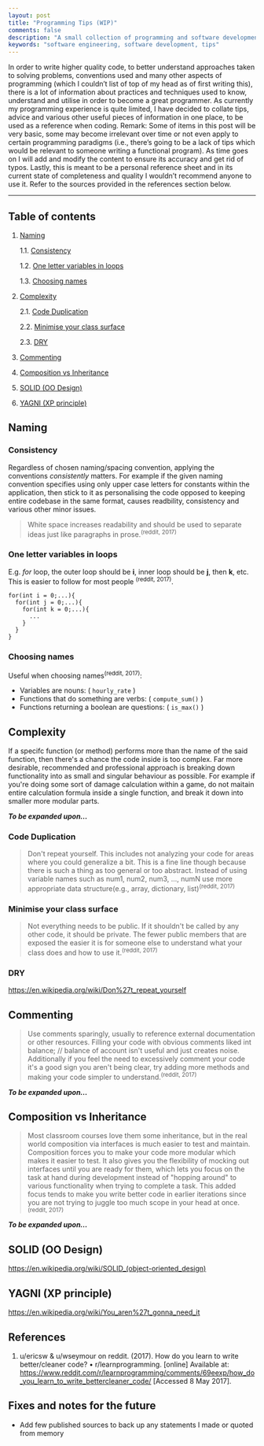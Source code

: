 ```yaml
---
layout: post
title: "Programming Tips (WIP)"
comments: false
description: "A small collection of programming and software development related tips"
keywords: "software engineering, software development, tips"
---
```


In order to write higher quality code, to better understand approaches taken to solving problems, conventions used and many other aspects of programming (which I couldn’t list of top of my head as of first writing this), there is a lot of information about practices and techniques used to know, understand and utilise in order to become a great programmer. As currently my programming experience is quite limited, I have decided to collate tips, advice and various other useful pieces of information in one place, to be used as a reference when coding.
Remark: Some of items in this post will be very basic, some may become irrelevant over time or not even apply to certain programming paradigms (i.e., there’s going to be a lack of tips which would be relevant to someone writing a functional program). As time goes on I will add and modify the content to ensure its accuracy and get rid of typos. Lastly, this is meant to be a personal reference sheet and in its current state of completeness and quality I wouldn’t recommend anyone to use it. Refer to the sources provided in the references section below.

---

## Table of contents

1. [Naming](#naming)

      1.1. [Consistency](#consistency)
      
      1.2. [One letter variables in loops](#one-letter-variables-in-loops)
      
      1.3. [Choosing names](#choosing-names)
  
1. [Complexity](#complexity)

      2.1. [Code Duplication](#code-duplication)
      
      2.2. [Minimise your class surface](#minimise-your-class-surface)
      
      2.3. [DRY](#dry)
 
1. [Commenting](#commenting)

1. [Composition vs Inheritance](#composition-vs-inheritance)

1. [SOLID (OO Design)](#solid-oo-design)

1. [YAGNI (XP principle)](#yagni-xp-principle)

## Naming
### Consistency
Regardless of chosen naming/spacing convention, applying the conventions _consistently_ matters. For example if the given naming 
convention specifies using only upper case letters for constants within the application, then stick to it as personalising the code 
opposed to keeping entire codebase in the same format, causes readbility, consistency and various other minor issues.

> White space increases readability and should be used to separate ideas just like paragraphs in prose.<sup>(reddit, 2017)</sup>

### One letter variables in loops
E.g. _for_ loop, the outer loop should be **i**, inner loop should be **j**, then **k**, etc. This is easier to follow for most 
people <sup>(reddit, 2017)</sup>.

```
for(int i = 0;...){
  for(int j = 0;...){
    for(int k = 0;...){
      ...
    }
  }
}
```

### Choosing names
Useful when choosing names<sup>(reddit, 2017)</sup>:

- Variables are nouns: ( ```hourly_rate``` )
- Functions that do something are verbs: ( ```compute_sum()``` )
- Functions returning a boolean are questions: ( ```is_max()``` )

## Complexity
If a specifc function (or method) performs more than the name of the said function, then there's a chance the code inside is too complex. 
Far more desirable, recommended and professional approach is breaking down functionality into as small and singular behaviour as possible. 
For example if you're doing some sort of damage calculation within a game, do not maitain entire calculation formula inside a single 
function, and break it down into smaller more modular parts.

**_To be expanded upon..._**

### Code Duplication
> Don't repeat yourself. This includes not analyzing your code for areas where you could generalize a bit. This is a fine line though 
> because there is such a thing as too general or too abstract. Instead of using variable names such as num1, num2, num3, ..., numN 
> use more appropriate data structure(e.g., array, dictionary, list)<sup>(reddit, 2017)</sup>

### Minimise your class surface
> Not everything needs to be public. If it shouldn't be called by any other code, it should be private. The fewer public members that 
> are exposed the easier it is for someone else to understand what your class does and how to use it.<sup>(reddit, 2017)</sup>

### DRY
https://en.wikipedia.org/wiki/Don%27t_repeat_yourself

## Commenting
> Use comments sparingly, usually to reference external documentation or other resources. Filling your code with obvious comments liked 
> int balance; // balance of account isn't useful and just creates noise. Additionally if you feel the need to excessively comment your 
> code it's a good sign you aren't being clear, try adding more methods and making your code simpler to understand.<sup>(reddit, 2017)</sup>

**_To be expanded upon..._**

## Composition vs Inheritance
> Most classroom courses love them some inheritance, but in the real world composition via interfaces is much easier to test and 
> maintain. Composition forces you to make your code more modular which makes it easier to test. It also gives you the flexibility of 
> mocking out interfaces until you are ready for them, which lets you focus on the task at hand during development instead of 
> "hopping around" to various functionality when trying to complete a task. This added focus tends to make you write better code in 
> earlier iterations since you are not trying to juggle too much scope in your head at once.<sup>(reddit, 2017)</sup>

**_To be expanded upon..._**

## SOLID (OO Design)
https://en.wikipedia.org/wiki/SOLID_(object-oriented_design)

## YAGNI (XP principle)
https://en.wikipedia.org/wiki/You_aren%27t_gonna_need_it

## References

1. u/ericsw & u/wseymour on reddit. (2017). How do you learn to write better/cleaner code? • r/learnprogramming. [online] Available at: https://www.reddit.com/r/learnprogramming/comments/69eexp/how_do_you_learn_to_write_bettercleaner_code/ [Accessed 8 May 2017].

## Fixes and notes for the future
- Add few published sources to back up any statements I made or quoted from memory
